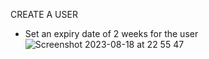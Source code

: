 CREATE A USER
- Set an expiry date of 2 weeks for the user
![Screenshot 2023-08-18 at 22 55 47](https://github.com/EmmanuelInyang/AltSchool-Second-Semester-Assignments/assets/95512710/feb50bf4-48af-433f-bd85-ffee4c338321)
